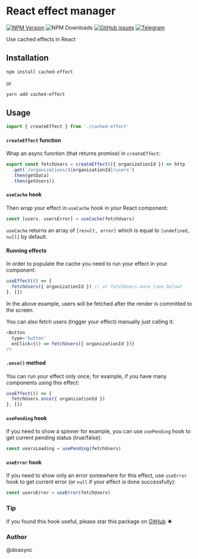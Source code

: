 # React effect manager

[![NPM Version][npm-image]][npm-url] ![NPM Downloads][downloads-image] [![GitHub issues][issues-image]][issues-url] [![Telegram][telegram-image]][telegram-url]

[npm-image]: https://img.shields.io/npm/v/cached-effect.svg
[npm-url]: https://www.npmjs.com/package/cached-effect
[downloads-image]: https://img.shields.io/npm/dw/cached-effect.svg
[issues-image]: https://img.shields.io/github/issues/doasync/cached-effect.svg
[issues-url]: https://github.com/doasync/cached-effect/issues
[telegram-image]: http://i.imgur.com/WANXk3d.png
[telegram-url]: https://t.me/doasync

Use cached effects in React

## Installation

```bash
npm install cached-effect
```

or

```bash
yarn add cached-effect
```

## Usage

```js
import { createEffect } from './cached-effect'
```

#### `createEffect` function

Wrap an async function (that returns promise) in `createEffect`:

```js
export const fetchUsers = createEffect(({ organizationId }) => http
  .get(`/organizations/${organizationId}/users`)
  .then(getData)
  .then(getUsers))
```

#### `useCache` hook

Then wrap your effect in `useCache` hook in your React component:

```js
const [users, usersError] = useCache(fetchUsers)
```

`useCache` returns an array of `[result, error]` which is
equal to `[undefined, null]` by default.

#### Running effects

In order to populate the cache you need to run your effect in your component:

```js
useEffect(() => {
  fetchUsers({ organizationId }) // or fetchUsers.once (see below)
}, [])
```

In the above example, users will be fetched after the render is committed
to the screen.

You can also fetch users (trigger your effect) manually just calling it:

```js
<Button
  type='button'
  onClick={() => fetchUsers({ organizationId })}
/>
```

#### `.once()` method

You can run your effect only once, for example,
if you have many components using this effect:

```js
useEffect(() => {
  fetchUsers.once({ organizationId })
}, [])
```


#### `usePending` hook

If you need to show a spinner for example, you can use `usePending` hook
to get current pending status (true/false):

```js
const usersLoading = usePending(fetchUsers)
```

#### `useError` hook

If you need to show only an error somewhere for this effect, use `useError` hook
to get current error (or `null` if your effect is done successfully):

```js
const usersError = useError(fetchUsers)
```

### Tip

If you found this hook useful, please star this package on [GitHub](https://github.com/doasync/cached-effect) ★

### Author
@doasync
